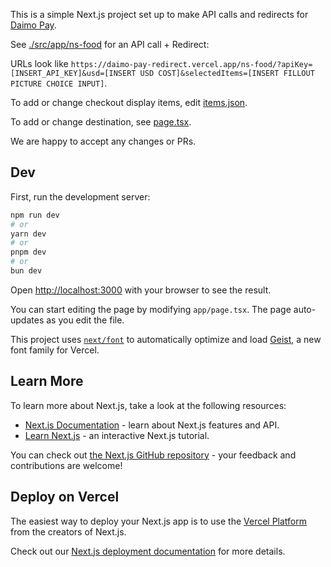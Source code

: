This is a simple Next.js project set up to make API calls and redirects for [Daimo Pay](https://pay.daimo.com).

See [./src/app/ns-food](./src/app/ns-food/) for an API call + Redirect:

URLs look like `https://daimo-pay-redirect.vercel.app/ns-food/?apiKey=[INSERT_API_KEY]&usd=[INSERT USD COST]&selectedItems=[INSERT FILLOUT PICTURE CHOICE INPUT]`.

To add or change checkout display items, edit [items.json](./src/app/ns-food/items.json).

To add or change destination, see [page.tsx](./src/app/ns-food/page.tsx).

We are happy to accept any changes or PRs.

## Dev

First, run the development server:

```bash
npm run dev
# or
yarn dev
# or
pnpm dev
# or
bun dev
```

Open [http://localhost:3000](http://localhost:3000) with your browser to see the result.

You can start editing the page by modifying `app/page.tsx`. The page auto-updates as you edit the file.

This project uses [`next/font`](https://nextjs.org/docs/app/building-your-application/optimizing/fonts) to automatically optimize and load [Geist](https://vercel.com/font), a new font family for Vercel.

## Learn More

To learn more about Next.js, take a look at the following resources:

- [Next.js Documentation](https://nextjs.org/docs) - learn about Next.js features and API.
- [Learn Next.js](https://nextjs.org/learn) - an interactive Next.js tutorial.

You can check out [the Next.js GitHub repository](https://github.com/vercel/next.js) - your feedback and contributions are welcome!

## Deploy on Vercel

The easiest way to deploy your Next.js app is to use the [Vercel Platform](https://vercel.com/new?utm_medium=default-template&filter=next.js&utm_source=create-next-app&utm_campaign=create-next-app-readme) from the creators of Next.js.

Check out our [Next.js deployment documentation](https://nextjs.org/docs/app/building-your-application/deploying) for more details.
